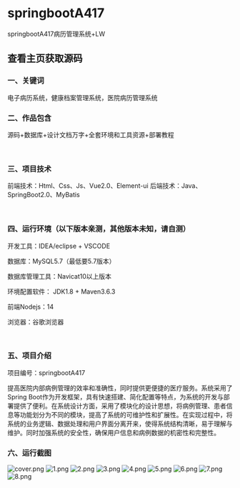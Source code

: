 # springbootA417
springbootA417病历管理系统+LW
 
## 查看主页获取源码


### 一、关键词

电子病历系统，健康档案管理系统，医院病历管理系统
<br/>

### 二、作品包含

源码+数据库+设计文档万字+全套环境和工具资源+部署教程


<br/>

### 三、项目技术

前端技术：Html、Css、Js、Vue2.0、Element-ui 
后端技术：Java、SpringBoot2.0、MyBatis

  

<br/>

### 四、运行环境（以下版本亲测，其他版本未知，请自测）

开发工具：IDEA/eclipse  + VSCODE

数据库：MySQL5.7（最低要5.7版本）

数据库管理工具：Navicat10以上版本

环境配置软件： JDK1.8 + Maven3.6.3

前端Nodejs：14

浏览器：谷歌浏览器



<br/>

### 五、项目介绍

项目编号：springbootA417

提高医院内部病例管理的效率和准确性，同时提供更便捷的医疗服务。系统采用了Spring Boot作为开发框架，具有快速搭建、简化配置等特点，为系统的开发与部署提供了便利。在系统设计方面，采用了模块化的设计思想，将病例管理、患者信息等功能划分为不同的模块，提高了系统的可维护性和扩展性。在实现过程中，将系统的业务逻辑、数据处理和用户界面分离开来，使得系统结构清晰，易于理解与维护。同时加强系统的安全性，确保用户信息和病例数据的机密性和完整性。

### 六、运行截图

![cover.png](./cover.png)
![1.png](./1.png)
![2.png](./2.png)
![3.png](./3.png)
![4.png](./4.png)
![5.png](./5.png)
![6.png](./6.png)
![7.png](./7.png)
![8.png](./8.png)
